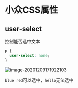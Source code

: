 # 小众CSS属性

## user-select

控制能否选中文本

```css
p {
  user-select: none;
}
```

![image-20201209171922103](https://gitee.com/PeterWangYong/blog-image/raw/master/images/image-20201209171922103.png)

`blue red`可以选中，`hello`无法选中


